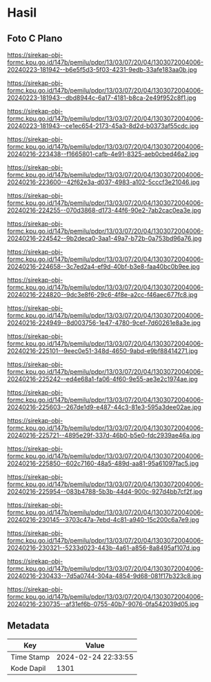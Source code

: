 # Hasil

## Foto C Plano

https://sirekap-obj-formc.kpu.go.id/147b/pemilu/pdpr/13/03/07/20/04/1303072004006-20240223-181942--b6e5f5d3-5f03-4231-9edb-33afe183aa0b.jpg

https://sirekap-obj-formc.kpu.go.id/147b/pemilu/pdpr/13/03/07/20/04/1303072004006-20240223-181943--dbd8944c-6a17-4181-b8ca-2e49f952c8f1.jpg

https://sirekap-obj-formc.kpu.go.id/147b/pemilu/pdpr/13/03/07/20/04/1303072004006-20240223-181943--ce1ec654-2173-45a3-8d2d-b0373af55cdc.jpg

https://sirekap-obj-formc.kpu.go.id/147b/pemilu/pdpr/13/03/07/20/04/1303072004006-20240216-223438--f1665801-cafb-4e91-8325-aeb0cbed46a2.jpg

https://sirekap-obj-formc.kpu.go.id/147b/pemilu/pdpr/13/03/07/20/04/1303072004006-20240216-223600--42f62e3a-d037-4983-a102-5cccf3e21046.jpg

https://sirekap-obj-formc.kpu.go.id/147b/pemilu/pdpr/13/03/07/20/04/1303072004006-20240216-224255--070d3868-d173-44f6-90e2-7ab2cac0ea3e.jpg

https://sirekap-obj-formc.kpu.go.id/147b/pemilu/pdpr/13/03/07/20/04/1303072004006-20240216-224542--9b2deca0-3aa1-49a7-b72b-0a753bd96a76.jpg

https://sirekap-obj-formc.kpu.go.id/147b/pemilu/pdpr/13/03/07/20/04/1303072004006-20240216-224658--3c7ed2a4-ef9d-40bf-b3e8-faa40bc0b9ee.jpg

https://sirekap-obj-formc.kpu.go.id/147b/pemilu/pdpr/13/03/07/20/04/1303072004006-20240216-224820--9dc3e8f6-29c6-4f8e-a2cc-f46aec677fc8.jpg

https://sirekap-obj-formc.kpu.go.id/147b/pemilu/pdpr/13/03/07/20/04/1303072004006-20240216-224949--8d003756-1e47-4780-9cef-7d60261e8a3e.jpg

https://sirekap-obj-formc.kpu.go.id/147b/pemilu/pdpr/13/03/07/20/04/1303072004006-20240216-225101--9eec0e51-348d-4650-9abd-e9bf88414271.jpg

https://sirekap-obj-formc.kpu.go.id/147b/pemilu/pdpr/13/03/07/20/04/1303072004006-20240216-225242--ed4e68a1-fa06-4f60-9e55-ae3e2c1974ae.jpg

https://sirekap-obj-formc.kpu.go.id/147b/pemilu/pdpr/13/03/07/20/04/1303072004006-20240216-225603--267de1d9-e487-44c3-81e3-595a3dee02ae.jpg

https://sirekap-obj-formc.kpu.go.id/147b/pemilu/pdpr/13/03/07/20/04/1303072004006-20240216-225721--4895e29f-337d-46b0-b5e0-fdc2939ae46a.jpg

https://sirekap-obj-formc.kpu.go.id/147b/pemilu/pdpr/13/03/07/20/04/1303072004006-20240216-225850--602c7160-48a5-489d-aa81-95a61097fac5.jpg

https://sirekap-obj-formc.kpu.go.id/147b/pemilu/pdpr/13/03/07/20/04/1303072004006-20240216-225954--083b4788-5b3b-44d4-900c-927d4bb7cf2f.jpg

https://sirekap-obj-formc.kpu.go.id/147b/pemilu/pdpr/13/03/07/20/04/1303072004006-20240216-230145--3703c47a-7ebd-4c81-a940-15c200c6a7e9.jpg

https://sirekap-obj-formc.kpu.go.id/147b/pemilu/pdpr/13/03/07/20/04/1303072004006-20240216-230321--5233d023-443b-4a61-a856-8a8495af107d.jpg

https://sirekap-obj-formc.kpu.go.id/147b/pemilu/pdpr/13/03/07/20/04/1303072004006-20240216-230433--7d5a0744-304a-4854-9d68-081f17b323c8.jpg

https://sirekap-obj-formc.kpu.go.id/147b/pemilu/pdpr/13/03/07/20/04/1303072004006-20240216-230735--af31ef6b-0755-40b7-9076-0fa542039d05.jpg


## Metadata

| Key        | Value               |
| ---------- | ------------------- |
| Time Stamp | 2024-02-24 22:33:55 |
| Kode Dapil | 1301                |



